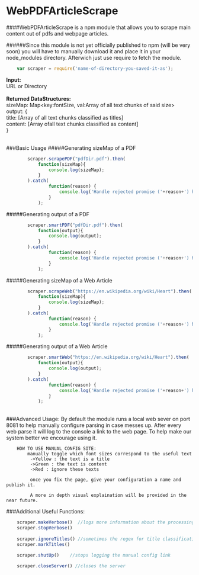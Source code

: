 # WebPDFArticleScrape
####WebPDFArticleScrape is a npm module that allows you to scrape main content out of pdfs and webpage articles.

######Since this module is not yet officially published to npm (will be very soon) you will have to manually download it and place it in your node_modules directory. Afterwich just use require to fetch the module.
```javascript
	var scraper = require('name-of-directory-you-saved-it-as');	
```


**Input:** <br>URL or Directory<br><br>
**Returned DataStructures:**<br>
sizeMap:   Map\<key:fontSize, val:Array of all text chunks of said size><br>
output: {<br>
          title: [Array of all text chunks classified as titles]<br>
					content: [Array ofall text chunks classified as content]<br>
        }
<br><br>

###Basic Usage
#####Generating sizeMap of a PDF<br>
```javascript
		scraper.scrapePDF("pdfDir.pdf").then(
			function(sizeMap){
				console.log(sizeMap);
			}
		).catch(
		        function(reason) {
		            console.log('Handle rejected promise ('+reason+') here.');
		        }
        	);
```

#####Generating output of a PDF<br>
```javascript
		scraper.smartPDF("pdfDir.pdf").then(
			function(output){
				console.log(output);
			}
		).catch(
		        function(reason) {
		            console.log('Handle rejected promise ('+reason+') here.');
		        }
        	);
```

#####Generating sizeMap of a Web Article<br>
```javascript
		scraper.scrapeWeb("https://en.wikipedia.org/wiki/Heart").then(
			function(sizeMap){
				console.log(sizeMap);
			}
		).catch(
		        function(reason) {
		            console.log('Handle rejected promise ('+reason+') here.');
		        }
        	);
```
#####Generating output of a Web Article<br>
```javascript
		scraper.smartWeb("https://en.wikipedia.org/wiki/Heart").then(
			function(output){
				console.log(output);
			}
		).catch(
		        function(reason) {
		            console.log('Handle rejected promise ('+reason+') here.');
		        }
        	);
```

<br>
###Advanced Usage:
	By default the module runs a local web sever on port 8081 to help manually configure parsing in case
	messes up.
	After every web parse it will log to the console a link to the web page.
	To help make our system better we encourage using it.
	
		HOW TO USE MANUAL CONFIG SITE:
			manually toggle which font sizes correspond to the useful text
			 ->Yellow : the text is a title
			 ->Green : the text is content
			 ->Red : ignore these texts

			 once you fix the page, give your configuration a name and publish it.

			 A more in depth visual explaination will be provided in the near future.

###Additional Useful Functions:<br>
```javascript
    scraper.makeVerbose()  //logs more information about the processing to console
	scraper.stopVerbose()
	
	scraper.ignoreTitles() //sometimes the regex for title classification causes HUGE lag, so ignoring them is sometimes useful
	scraper.markTitles()

	scraper.shutUp()	//stops logging the manual config link

	scraper.closeServer() //closes the server
```




